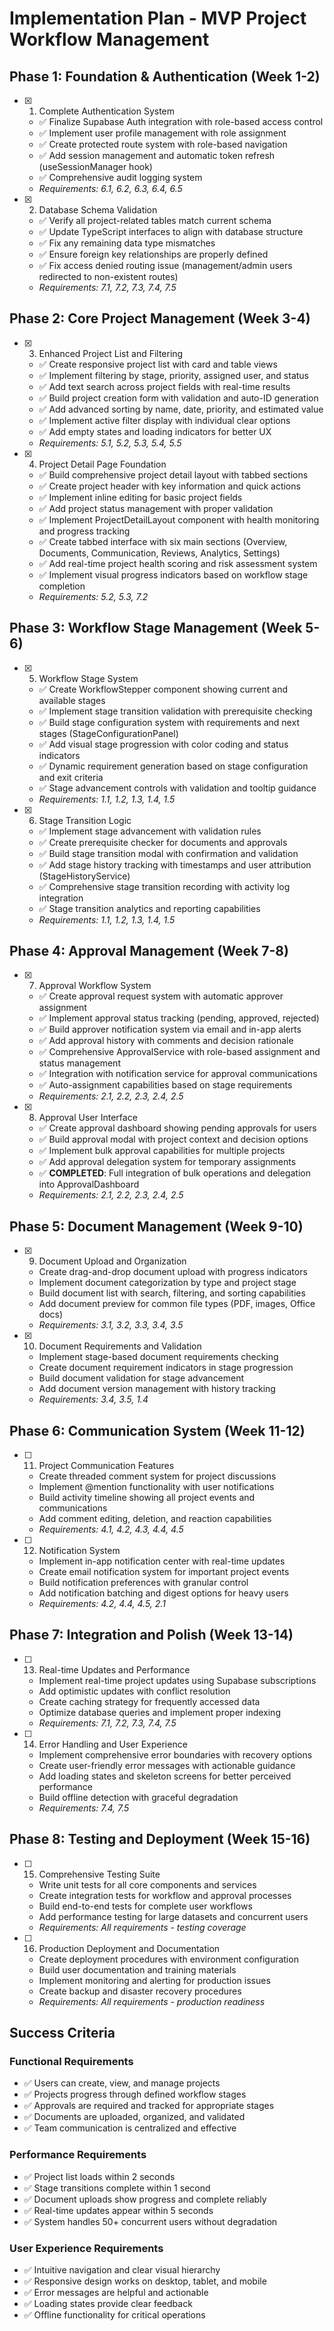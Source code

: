 # Implementation Plan - MVP Project Workflow Management

## Phase 1: Foundation & Authentication (Week 1-2)

- [x] 1. Complete Authentication System
  - ✅ Finalize Supabase Auth integration with role-based access control
  - ✅ Implement user profile management with role assignment
  - ✅ Create protected route system with role-based navigation
  - ✅ Add session management and automatic token refresh (useSessionManager hook)
  - ✅ Comprehensive audit logging system
  - _Requirements: 6.1, 6.2, 6.3, 6.4, 6.5_

- [x] 2. Database Schema Validation
  - ✅ Verify all project-related tables match current schema
  - ✅ Update TypeScript interfaces to align with database structure
  - ✅ Fix any remaining data type mismatches
  - ✅ Ensure foreign key relationships are properly defined
  - ✅ Fix access denied routing issue (management/admin users redirected to non-existent routes)
  - _Requirements: 7.1, 7.2, 7.3, 7.4, 7.5_

## Phase 2: Core Project Management (Week 3-4)

- [x] 3. Enhanced Project List and Filtering
  - ✅ Create responsive project list with card and table views
  - ✅ Implement filtering by stage, priority, assigned user, and status
  - ✅ Add text search across project fields with real-time results
  - ✅ Build project creation form with validation and auto-ID generation
  - ✅ Add advanced sorting by name, date, priority, and estimated value
  - ✅ Implement active filter display with individual clear options
  - ✅ Add empty states and loading indicators for better UX
  - _Requirements: 5.1, 5.2, 5.3, 5.4, 5.5_

- [x] 4. Project Detail Page Foundation
  - ✅ Build comprehensive project detail layout with tabbed sections
  - ✅ Create project header with key information and quick actions
  - ✅ Implement inline editing for basic project fields
  - ✅ Add project status management with proper validation
  - ✅ Implement ProjectDetailLayout component with health monitoring and progress tracking
  - ✅ Create tabbed interface with six main sections (Overview, Documents, Communication, Reviews, Analytics, Settings)
  - ✅ Add real-time project health scoring and risk assessment system
  - ✅ Implement visual progress indicators based on workflow stage completion
  - _Requirements: 5.2, 5.3, 7.2_

## Phase 3: Workflow Stage Management (Week 5-6)

- [x] 5. Workflow Stage System
  - ✅ Create WorkflowStepper component showing current and available stages
  - ✅ Implement stage transition validation with prerequisite checking
  - ✅ Build stage configuration system with requirements and next stages (StageConfigurationPanel)
  - ✅ Add visual stage progression with color coding and status indicators
  - ✅ Dynamic requirement generation based on stage configuration and exit criteria
  - ✅ Stage advancement controls with validation and tooltip guidance
  - _Requirements: 1.1, 1.2, 1.3, 1.4, 1.5_

- [x] 6. Stage Transition Logic
  - ✅ Implement stage advancement with validation rules
  - ✅ Create prerequisite checker for documents and approvals
  - ✅ Build stage transition modal with confirmation and validation
  - ✅ Add stage history tracking with timestamps and user attribution (StageHistoryService)
  - ✅ Comprehensive stage transition recording with activity log integration
  - ✅ Stage transition analytics and reporting capabilities
  - _Requirements: 1.1, 1.2, 1.3, 1.4, 1.5_

## Phase 4: Approval Management (Week 7-8)

- [x] 7. Approval Workflow System
  - ✅ Create approval request system with automatic approver assignment
  - ✅ Implement approval status tracking (pending, approved, rejected)
  - ✅ Build approver notification system via email and in-app alerts
  - ✅ Add approval history with comments and decision rationale
  - ✅ Comprehensive ApprovalService with role-based assignment and status management
  - ✅ Integration with notification service for approval communications
  - ✅ Auto-assignment capabilities based on stage requirements
  - _Requirements: 2.1, 2.2, 2.3, 2.4, 2.5_

- [x] 8. Approval User Interface
  - ✅ Create approval dashboard showing pending approvals for users
  - ✅ Build approval modal with project context and decision options
  - ✅ Implement bulk approval capabilities for multiple projects
  - ✅ Add approval delegation system for temporary assignments
  - ✅ **COMPLETED**: Full integration of bulk operations and delegation into ApprovalDashboard
  - _Requirements: 2.1, 2.2, 2.3, 2.4, 2.5_

## Phase 5: Document Management (Week 9-10)

- [x] 9. Document Upload and Organization
  - Create drag-and-drop document upload with progress indicators
  - Implement document categorization by type and project stage
  - Build document list with search, filtering, and sorting capabilities
  - Add document preview for common file types (PDF, images, Office docs)
  - _Requirements: 3.1, 3.2, 3.3, 3.4, 3.5_

- [x] 10. Document Requirements and Validation
  - Implement stage-based document requirements checking
  - Create document requirement indicators in stage progression
  - Build document validation for stage advancement
  - Add document version management with history tracking
  - _Requirements: 3.4, 3.5, 1.4_

## Phase 6: Communication System (Week 11-12)

- [ ] 11. Project Communication Features
  - Create threaded comment system for project discussions
  - Implement @mention functionality with user notifications
  - Build activity timeline showing all project events and communications
  - Add comment editing, deletion, and reaction capabilities
  - _Requirements: 4.1, 4.2, 4.3, 4.4, 4.5_

- [ ] 12. Notification System
  - Implement in-app notification center with real-time updates
  - Create email notification system for important project events
  - Build notification preferences with granular control
  - Add notification batching and digest options for heavy users
  - _Requirements: 4.2, 4.4, 4.5, 2.1_

## Phase 7: Integration and Polish (Week 13-14)

- [ ] 13. Real-time Updates and Performance
  - Implement real-time project updates using Supabase subscriptions
  - Add optimistic updates with conflict resolution
  - Create caching strategy for frequently accessed data
  - Optimize database queries and implement proper indexing
  - _Requirements: 7.1, 7.2, 7.3, 7.4, 7.5_

- [ ] 14. Error Handling and User Experience
  - Implement comprehensive error boundaries with recovery options
  - Create user-friendly error messages with actionable guidance
  - Add loading states and skeleton screens for better perceived performance
  - Build offline detection with graceful degradation
  - _Requirements: 7.4, 7.5_

## Phase 8: Testing and Deployment (Week 15-16)

- [ ] 15. Comprehensive Testing Suite
  - Write unit tests for all core components and services
  - Create integration tests for workflow and approval processes
  - Build end-to-end tests for complete user workflows
  - Add performance testing for large datasets and concurrent users
  - _Requirements: All requirements - testing coverage_

- [ ] 16. Production Deployment and Documentation
  - Create deployment procedures with environment configuration
  - Build user documentation and training materials
  - Implement monitoring and alerting for production issues
  - Create backup and disaster recovery procedures
  - _Requirements: All requirements - production readiness_

## Success Criteria

### Functional Requirements
- ✅ Users can create, view, and manage projects
- ✅ Projects progress through defined workflow stages
- ✅ Approvals are required and tracked for appropriate stages
- ✅ Documents are uploaded, organized, and validated
- ✅ Team communication is centralized and effective

### Performance Requirements
- ✅ Project list loads within 2 seconds
- ✅ Stage transitions complete within 1 second
- ✅ Document uploads show progress and complete reliably
- ✅ Real-time updates appear within 5 seconds
- ✅ System handles 50+ concurrent users without degradation

### User Experience Requirements
- ✅ Intuitive navigation and clear visual hierarchy
- ✅ Responsive design works on desktop, tablet, and mobile
- ✅ Error messages are helpful and actionable
- ✅ Loading states provide clear feedback
- ✅ Offline functionality for critical operations